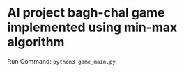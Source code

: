 # AI project bagh-chal game implemented using min-max algorithm 
Run Command: `python3 game_main.py`
